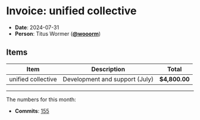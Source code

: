 # Invoice: unified collective

* **Date**: 2024-07-31
* **Person**: Titus Wormer ([**@wooorm**](https://github.com/wooorm))

## Items

| Item               | Description                    | Total         |
| ------------------ | ------------------------------ | ------------- |
| unified collective | Development and support (July) | **$4,800.00** |

***

The numbers for this month:

* **Commits**: [155](https://github.com/search?q=author%3Awooorm+committer-date%3A%222024-06-30..2024-07-31%22\&type=commits)
